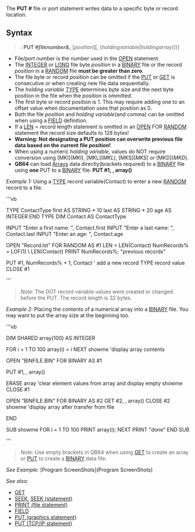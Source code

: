 The **PUT #** file or port statement writes data to a specific byte or record location.



## Syntax

> : **PUT #*filenumber&*,** [*position*][, {*holdingvariable*|*holdingarray()*}]



* File/port number is the number used in the [OPEN](OPEN) statement. 
* The [INTEGER](INTEGER) or [LONG](LONG) file byte *position* in a [BINARY](BINARY) file or the record *position* in a [RANDOM](RANDOM) file **must be greater than zero**. 
* The file byte or record *position* can be omitted if the [PUT](PUT) or [GET](GET) is consecutive or when creating new file data sequentially. 
* The *holding variable* [TYPE](TYPE) determines byte size and the next byte position in the file when the *position* is ommitted.
* The first byte or record position is 1. This may require adding one to an offset value when documentation uses that position as 0.
* Both the file *position* and *holding variable*(and comma) can be omitted when using a [FIELD](FIELD) definition.
* If a [LEN](LEN) = record length statement is omitted in an [OPEN](OPEN) FOR [RANDOM](RANDOM)  statement the record size defaults to 128 bytes!
* **Warning: Not designating a PUT position can overwrite previous file data based on the current file *position*!**
* When using a numeric *holding variable*, values do NOT require conversion using [MKI$](MKI$), [MKL$](MKL$), [MKS$](MKS$) or [MKD$](MKD$).
* **QB64** can load [Arrays](Arrays) data directly(brackets required) to a [BINARY](BINARY) file using **one** PUT to a [BINARY](BINARY) file: **PUT #1, , array()**


*Example 1:* Using a [TYPE](TYPE) record variable(Contact) to enter a new [RANDOM](RANDOM) record to a file.

'''vb

TYPE ContactType
  first AS STRING * 10
  last AS STRING * 20
  age AS INTEGER
END TYPE
DIM Contact AS ContactType

INPUT "Enter a first name: ", Contact.first
INPUT "Enter a last name: ", Contact.last
INPUT "Enter an age: ", Contact.age

OPEN "Record.lst" FOR RANDOM AS #1 LEN = LEN(Contact)
NumRecords% = LOF(1) \ LEN(Contact)
PRINT NumRecords%; "previous records"

PUT #1, NumRecords% + 1, Contact ' add a new record TYPE record value
CLOSE #1 

'''
>  *Note:* The DOT record variable values were created or changed before the PUT. The record length is 32 bytes.


*Example 2:* Placing the contents of a numerical array into a [BINARY](BINARY) file. You may want to put the array size at the beginning too.

'''vb

DIM SHARED array(100) AS INTEGER

FOR i = 1 TO 100
  array(i) = i
NEXT
showme  'display array contents

OPEN "BINFILE.BIN" FOR BINARY AS #1

PUT #1, , array()

ERASE array 'clear element values from array and display empty
showme
CLOSE #1

OPEN "BINFILE.BIN" FOR BINARY AS #2
GET #2, , array()
CLOSE #2
showme  'display array after transfer from file

END

SUB showme
FOR i = 1 TO 100
  PRINT array(i);
NEXT
PRINT "done"
END SUB 

'''
>  *Note:* Use empty brackets in QB64 when using [GET](GET) to create an array or [PUT](PUT) to create a [BINARY](BINARY) data file.


*See Example:* [Program ScreenShots](Program ScreenShots)


*See also:* 
* [GET](GET) 
* [SEEK](SEEK), [SEEK (statement)](SEEK (statement)) 
* [PRINT (file statement)](PRINT (file statement)) 
* [FIELD](FIELD) 
* [PUT (graphics statement)](PUT (graphics statement))
* [PUT (TCP/IP statement)](PUT (TCP/IP statement))




